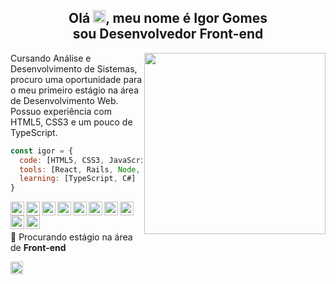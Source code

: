 <h2 align="center">Olá <img src="https://media.giphy.com/media/hvRJCLFzcasrR4ia7z/giphy.gif" width="20px">, meu nome é Igor Gomes </br> sou Desenvolvedor Front-end </h2>


<img align='right' src="https://raw.githubusercontent.com/MicaelliMedeiros/micaellimedeiros/master/image/computer-illustration.png" width="290">

Cursando Análise e Desenvolvimento de Sistemas, procuro uma oportunidade para o meu primeiro estágio na área de Desenvolvimento Web.<br/> Possuo experiência com HTML5, CSS3 e um pouco de TypeScript.

```javascript
const igor = {
  code: [HTML5, CSS3, JavaScript],
  tools: [React, Rails, Node, Git, Figma, Wordpress, Tailwind],
  learning: [TypeScript, C#]
}
```

<!--
<div>
  <img src="https://github-readme-stats.vercel.app/api/top-langs/?username=igorgdcj&langs_count=8&layout=compact&hide_border=true&bg_color=161B22&text_color=c9d1d9&title_color=50a6ff&icon_color=3572a5&card_width=445"/>
</div>
-->

<a href="#">
  <img align="left" alt="HTML 5" width="22px" src="https://img.icons8.com/color/30/html-5.png"/>
</a>
<a href="#">
  <img align="left" alt="CSS 3" width="22px" src="https://img.icons8.com/color/30/css3.png"/>
</a>
<a href="#">
  <img align="left" alt="Javascript" width="22px" src="https://img.icons8.com/color/30/javascript.png"/>
</a>
<a href="#">
  <img align="left" alt="NodeJs" width="22px" src="https://img.icons8.com/color/30/nodejs.png"/>
</a>
<a href="#">
  <img align="left" alt="NPM" width="22px" src="https://img.icons8.com/color/30/npm.png"/>
</a>
<a href="#">
  <img align="left" alt="GitHub" width="22px" src="https://img.icons8.com/material-outlined/30/github.png"/>
</a>
<a href="#">
  <img align="left" alt="GIT" width="22px" src="https://img.icons8.com/color/30/git.png"/>
</a>
<a href="#">
  <img align="left" alt="VS Code" width="22px" src="https://img.icons8.com/color/30/visual-studio-code-2019.png"/>
</a>
<a href="#">
  <img align="left" alt="React" width="22px" src="https://img.icons8.com/office/30/000000/react.png"/>
</a>
<a href="#">
  <img align="left" alt="Windows" width="22px" src="https://img.icons8.com/fluency/30/000000/windows-10.png"/>
</a>

<br>
<br>

<!--<div>
  <img src="https://github-readme-stats.vercel.app/api?username=igorgdcj&count_private=true&include_all_commits=true&show_icons=true&hide_border=true&bg_color=161B22&text_color=c9d1d9&title_color=50a6ff&icon_color=3572a5"/>
</div>
-->

 
🔭 Procurando estágio na área de <b>Front-end</b>

 <p align="left">
  <a href="https://www.linkedin.com/in/igor-gomes-96488a11b" target="blank">
    <img align="center" height="20" src="https://img.shields.io/badge/LinkedIn-0077B5?style=for-the-badge&logo=linkedin&logoColor=white"/>
  </a>
</p>



